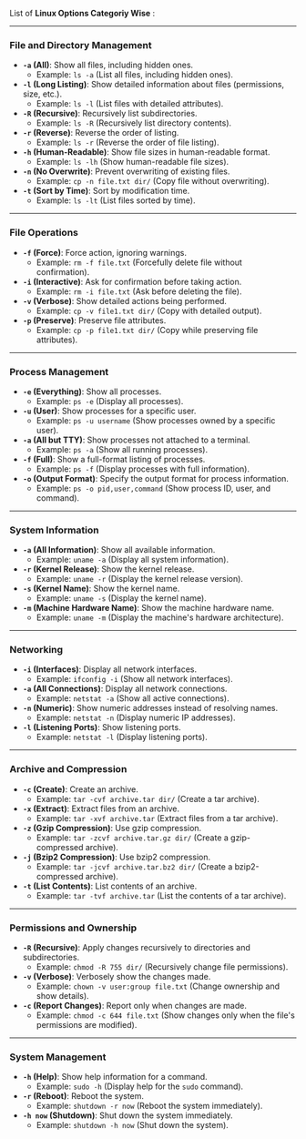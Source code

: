 List of **Linux Options Categoriy Wise** :

---

### **File and Directory Management**
- **`-a` (All)**: Show all files, including hidden ones.
  - Example: `ls -a` (List all files, including hidden ones).
- **`-l` (Long Listing)**: Show detailed information about files (permissions, size, etc.).
  - Example: `ls -l` (List files with detailed attributes).
- **`-R` (Recursive)**: Recursively list subdirectories.
  - Example: `ls -R` (Recursively list directory contents).
- **`-r` (Reverse)**: Reverse the order of listing.
  - Example: `ls -r` (Reverse the order of file listing).
- **`-h` (Human-Readable)**: Show file sizes in human-readable format.
  - Example: `ls -lh` (Show human-readable file sizes).
- **`-n` (No Overwrite)**: Prevent overwriting of existing files.
  - Example: `cp -n file.txt dir/` (Copy file without overwriting).
- **`-t` (Sort by Time)**: Sort by modification time.
  - Example: `ls -lt` (List files sorted by time).

---

### **File Operations**
- **`-f` (Force)**: Force action, ignoring warnings.
  - Example: `rm -f file.txt` (Forcefully delete file without confirmation).
- **`-i` (Interactive)**: Ask for confirmation before taking action.
  - Example: `rm -i file.txt` (Ask before deleting the file).
- **`-v` (Verbose)**: Show detailed actions being performed.
  - Example: `cp -v file1.txt dir/` (Copy with detailed output).
- **`-p` (Preserve)**: Preserve file attributes.
  - Example: `cp -p file1.txt dir/` (Copy while preserving file attributes).


---

### **Process Management**
- **`-e` (Everything)**: Show all processes.
  - Example: `ps -e` (Display all processes).
- **`-u` (User)**: Show processes for a specific user.
  - Example: `ps -u username` (Show processes owned by a specific user).
- **`-a` (All but TTY)**: Show processes not attached to a terminal.
  - Example: `ps -a` (Show all running processes).
- **`-f` (Full)**: Show a full-format listing of processes.
  - Example: `ps -f` (Display processes with full information).
- **`-o` (Output Format)**: Specify the output format for process information.
  - Example: `ps -o pid,user,command` (Show process ID, user, and command).

---

### **System Information**
- **`-a` (All Information)**: Show all available information.
  - Example: `uname -a` (Display all system information).
- **`-r` (Kernel Release)**: Show the kernel release.
  - Example: `uname -r` (Display the kernel release version).
- **`-s` (Kernel Name)**: Show the kernel name.
  - Example: `uname -s` (Display the kernel name).
- **`-m` (Machine Hardware Name)**: Show the machine hardware name.
  - Example: `uname -m` (Display the machine's hardware architecture).

---

### **Networking**
- **`-i` (Interfaces)**: Display all network interfaces.
  - Example: `ifconfig -i` (Show all network interfaces).
- **`-a` (All Connections)**: Display all network connections.
  - Example: `netstat -a` (Show all active connections).
- **`-n` (Numeric)**: Show numeric addresses instead of resolving names.
  - Example: `netstat -n` (Display numeric IP addresses).
- **`-l` (Listening Ports)**: Show listening ports.
  - Example: `netstat -l` (Display listening ports).
---

### **Archive and Compression**
- **`-c` (Create)**: Create an archive.
  - Example: `tar -cvf archive.tar dir/` (Create a tar archive).
- **`-x` (Extract)**: Extract files from an archive.
  - Example: `tar -xvf archive.tar` (Extract files from a tar archive).
- **`-z` (Gzip Compression)**: Use gzip compression.
  - Example: `tar -zcvf archive.tar.gz dir/` (Create a gzip-compressed archive).
- **`-j` (Bzip2 Compression)**: Use bzip2 compression.
  - Example: `tar -jcvf archive.tar.bz2 dir/` (Create a bzip2-compressed archive).
- **`-t` (List Contents)**: List contents of an archive.
  - Example: `tar -tvf archive.tar` (List the contents of a tar archive).

---

### **Permissions and Ownership**
- **`-R` (Recursive)**: Apply changes recursively to directories and subdirectories.
  - Example: `chmod -R 755 dir/` (Recursively change file permissions).
- **`-v` (Verbose)**: Verbosely show the changes made.
  - Example: `chown -v user:group file.txt` (Change ownership and show details).
- **`-c` (Report Changes)**: Report only when changes are made.
  - Example: `chmod -c 644 file.txt` (Show changes only when the file's permissions are modified).

---

### **System Management**
- **`-h` (Help)**: Show help information for a command.
  - Example: `sudo -h` (Display help for the `sudo` command).
- **`-r` (Reboot)**: Reboot the system.
  - Example: `shutdown -r now` (Reboot the system immediately).
- **`-h now` (Shutdown)**: Shut down the system immediately.
  - Example: `shutdown -h now` (Shut down the system).
